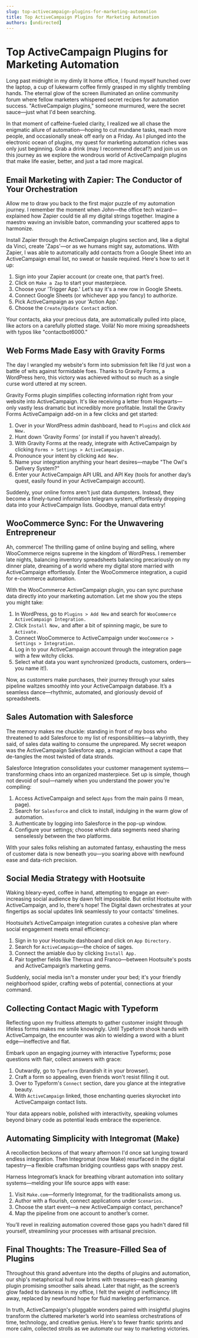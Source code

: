 ```yaml
---
slug: top-activecampaign-plugins-for-marketing-automation
title: Top ActiveCampaign Plugins for Marketing Automation
authors: [undirected]
---
```



# Top ActiveCampaign Plugins for Marketing Automation

Long past midnight in my dimly lit home office, I found myself hunched over the laptop, a cup of lukewarm coffee firmly grasped in my slightly trembling hands. The eternal glow of the screen illuminated an online community forum where fellow marketers whispered secret recipes for automation success. "ActiveCampaign plugins," someone murmured, were the secret sauce—just what I'd been searching.

In that moment of caffeine-fueled clarity, I realized we all chase the enigmatic allure of automation—hoping to cut mundane tasks, reach more people, and occasionally sneak off early on a Friday. As I plunged into the electronic ocean of plugins, my quest for marketing automation riches was only just beginning. Grab a drink (may I recommend decaf?) and join us on this journey as we explore the wondrous world of ActiveCampaign plugins that make life easier, better, and just a tad more magical.

## Email Marketing with Zapier: The Conductor of Your Orchestration

Allow me to draw you back to the first major puzzle of my automation journey. I remember the moment when John—the office tech wizard—explained how Zapier could tie all my digital strings together. Imagine a maestro waving an invisible baton, commanding your scattered apps to harmonize.

Install Zapier through the ActiveCampaign plugins section and, like a digital da Vinci, create 'Zaps'—or as we humans might say, automations. With Zapier, I was able to automatically add contacts from a Google Sheet into an ActiveCampaign email list, no sweat or hassle required. Here's how to set it up:

1. Sign into your Zapier account (or create one, that part’s free).
2. Click on `Make a Zap` to start your masterpiece.
3. Choose your 'Trigger App.' Let’s say it's a new row in Google Sheets.
4. Connect Google Sheets (or whichever app you fancy) to authorize.
5. Pick ActiveCampaign as your 'Action App.'
6. Choose the `Create/Update Contact` action.

Your contacts, aka your precious data, are automatically pulled into place, like actors on a carefully plotted stage. Voilà! No more mixing spreadsheets with typos like "contactbot6000."

## Web Forms Made Easy with Gravity Forms

The day I wrangled my website's form into submission felt like I’d just won a battle of wits against formidable foes. Thanks to Gravity Forms, a WordPress hero, this victory was achieved without so much as a single curse word uttered at my screen.

Gravity Forms plugin simplifies collecting information right from your website into ActiveCampaign. It's like receiving a letter from Hogwarts—only vastly less dramatic but incredibly more profitable. Install the Gravity Forms ActiveCampaign add-on in a few clicks and get started:

1. Over in your WordPress admin dashboard, head to `Plugins` and click `Add New.`
2. Hunt down 'Gravity Forms' (or install if you haven't already).
3. With Gravity Forms at the ready, integrate with ActiveCampaign by clicking `Forms > Settings > ActiveCampaign.`
4. Pronounce your intent by clicking `Add New.`
5. Name your integration anything your heart desires—maybe "The Owl's Delivery System?"
6. Enter your ActiveCampaign API URL and API Key (tools for another day’s quest, easily found in your ActiveCampaign account).

Suddenly, your online forms aren't just data dumpsters. Instead, they become a finely-tuned information telegram system, effortlessly dropping data into your ActiveCampaign lists. Goodbye, manual data entry!

## WooCommerce Sync: For the Unwavering Entrepreneur

Ah, commerce! The thrilling game of online buying and selling, where WooCommerce reigns supreme in the kingdom of WordPress. I remember late nights, balancing inventory spreadsheets balancing precariously on my dinner plate, dreaming of a world where my digital store married with ActiveCampaign effortlessly. Enter the WooCommerce integration, a cupid for e-commerce automation.

With the WooCommerce ActiveCampaign plugin, you can sync purchase data directly into your marketing automation. Let me show you the steps you might take:

1. In WordPress, go to `Plugins > Add New` and search for `WooCommerce ActiveCampaign Integration.`
2. Click `Install Now,` and after a bit of spinning magic, be sure to `Activate.`
3. Connect WooCommerce to ActiveCampaign under `WooCommerce > Settings > Integration.`
4. Log in to your ActiveCampaign account through the integration page with a few witchy clicks.
5. Select what data you want synchronized (products, customers, orders—you name it!).

Now, as customers make purchases, their journey through your sales pipeline waltzes smoothly into your ActiveCampaign database. It’s a seamless dance—rhythmic, automated, and gloriously devoid of spreadsheets.

## Sales Automation with Salesforce

The memory makes me chuckle: standing in front of my boss who threatened to add Salesforce to my list of responsibilities—a labyrinth, they said, of sales data waiting to consume the unprepared. My secret weapon was the ActiveCampaign Salesforce app, a magician without a cape that de-tangles the most twisted of data strands.

Salesforce Integration consolidates your customer management systems—transforming chaos into an organized masterpiece. Set up is simple, though not devoid of soul—namely when you understand the power you're compiling:

1. Access ActiveCampaign and select `Apps` from the main pains (I mean, page).
2. Search for `Salesforce` and click to install, indulging in the warm glow of automation.
3. Authenticate by logging into Salesforce in the pop-up window.
4. Configure your settings; choose which data segments need sharing senselessly between the two platforms.

With your sales folks relishing an automated fantasy, exhausting the mess of customer data is now beneath you—you soaring above with newfound ease and data-rich precision.

## Social Media Strategy with Hootsuite

Waking bleary-eyed, coffee in hand, attempting to engage an ever-increasing social audience by dawn felt impossible. But enlist Hootsuite with ActiveCampaign, and lo, there's hope! The Digital dawn orchestrates at your fingertips as social updates link seamlessly to your contacts' timelines.

Hootsuite’s ActiveCampaign integration curates a cohesive plan where social engagement meets email efficiency:

1. Sign in to your Hootsuite dashboard and click on `App Directory.`
2. Search for `ActiveCampaign`—the choice of sages.
3. Connect the amiable duo by clicking `Install App.`
4. Pair together fields like Theroux and Franco—between Hootsuite's posts and ActiveCampaign’s marketing gems.

Suddenly, social media isn't a monster under your bed; it's your friendly neighborhood spider, crafting webs of potential, connections at your command.

## Collecting Contact Magic with Typeform

Reflecting upon my fruitless attempts to gather customer insight through lifeless forms makes me smile knowingly. Until Typeform shook hands with ActiveCampaign, the encounter was akin to wielding a sword with a blunt edge—ineffective and flat.

Embark upon an engaging journey with interactive Typeforms; pose questions with flair, collect answers with grace:

1. Outwardly, go to `Typeform` (brandish it in your browser).
2. Craft a form so appealing, even friends won't resist filling it out.
3. Over to Typeform's `Connect` section, dare you glance at the integrative beauty.
4. With `ActiveCampaign` linked, those enchanting queries skyrocket into ActiveCampaign contact lists.

Your data appears noble, polished with interactivity, speaking volumes beyond binary code as potential leads embrace the experience.

## Automating Simplicity with Integromat (Make)

A recollection beckons of that weary afternoon I'd once sat lunging toward endless integration. Then Integromat (now Make) resurfaced in the digital tapestry—a flexible craftsman bridging countless gaps with snappy zest.

Harness Integromat’s knack for breathing vibrant automation into solitary systems—melding your life source apps with ease:

1. Visit `Make.com`—formerly Integromat, for the traditionalists among us.
2. Author with a flourish, connect applications under `Scenarios.`
3. Choose the start event—a new ActiveCampaign contact, perchance?
4. Map the pipeline from one account to another’s corner.

You’ll revel in realizing automation covered those gaps you hadn't dared fill yourself, streamlining your processes with artisanal precision.

## Final Thoughts: The Treasure-Filled Sea of Plugins

Throughout this grand adventure into the depths of plugins and automation, our ship's metaphorical hull now brims with treasures—each gleaming plugin promising smoother sails ahead. Later that night, as the screen’s glow faded to darkness in my office, I felt the weight of inefficiency lift away, replaced by newfound hope for fluid marketing performance.

In truth, ActiveCampaign's pluggable wonders paired with insightful plugins transform the cluttered marketer’s world into seamless orchestrations of time, technology, and creative genius. Here's to fewer frantic sprints and more calm, collected strolls as we automate our way to marketing victories.